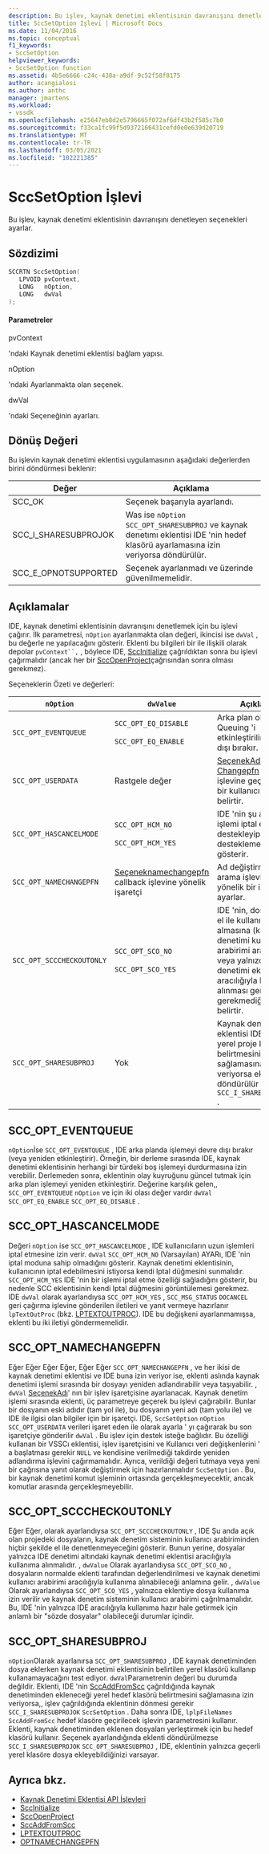 ```yaml
---
description: Bu işlev, kaynak denetimi eklentisinin davranışını denetleyen seçenekleri ayarlar.
title: SccSetOption Işlevi | Microsoft Docs
ms.date: 11/04/2016
ms.topic: conceptual
f1_keywords:
- SccSetOption
helpviewer_keywords:
- SccSetOption function
ms.assetid: 4b5e6666-c24c-438a-a9df-9c52f58f8175
author: acangialosi
ms.author: anthc
manager: jmartens
ms.workload:
- vssdk
ms.openlocfilehash: e25647eb8d2e5796665f072af6df43b2f585c7b0
ms.sourcegitcommit: f33ca1fc99f5d9372166431cefd0e0e639d20719
ms.translationtype: MT
ms.contentlocale: tr-TR
ms.lasthandoff: 03/05/2021
ms.locfileid: "102221385"
---
```

# <a name="sccsetoption-function"></a>SccSetOption İşlevi
Bu işlev, kaynak denetimi eklentisinin davranışını denetleyen seçenekleri ayarlar.

## <a name="syntax"></a>Sözdizimi

```cpp
SCCRTN SccSetOption(
   LPVOID pvContext,
   LONG   nOption,
   LONG   dwVal
);
```

#### <a name="parameters"></a>Parametreler
 pvContext

'ndaki Kaynak denetimi eklentisi bağlam yapısı.

 nOption

'ndaki Ayarlanmakta olan seçenek.

 dwVal

'ndaki Seçeneğinin ayarları.

## <a name="return-value"></a>Dönüş Değeri
 Bu işlevin kaynak denetimi eklentisi uygulamasının aşağıdaki değerlerden birini döndürmesi beklenir:

|Değer|Açıklama|
|-----------|-----------------|
|SCC_OK|Seçenek başarıyla ayarlandı.|
|SCC_I_SHARESUBPROJOK|Was ise `nOption` `SCC_OPT_SHARESUBPROJ` ve kaynak denetımı eklentisi IDE 'nin hedef klasörü ayarlamasına izin veriyorsa döndürülür.|
|SCC_E_OPNOTSUPPORTED|Seçenek ayarlanmadı ve üzerinde güvenilmemelidir.|

## <a name="remarks"></a>Açıklamalar
 IDE, kaynak denetimi eklentisinin davranışını denetlemek için bu işlevi çağırır. İlk parametresi, `nOption` ayarlanmakta olan değeri, ikincisi ise `dwVal` , bu değerle ne yapılacağını gösterir. Eklenti bu bilgileri bir ile ilişkili olarak depolar `pvContext``,` , böylece IDE, [SccInitialize](../extensibility/sccinitialize-function.md) çağrıldıktan sonra bu işlevi çağırmalıdır (ancak her bir [SccOpenProject](../extensibility/sccopenproject-function.md)çağrısından sonra olması gerekmez).

 Seçeneklerin Özeti ve değerleri:

|`nOption`|`dwValue`|Açıklama|
|---------------|---------------|-----------------|
|`SCC_OPT_EVENTQUEUE`|`SCC_OPT_EQ_DISABLE`<br /><br /> `SCC_OPT_EQ_ENABLE`|Arka plan olay Queuing 'i etkinleştirilir/devre dışı bırakır.|
|`SCC_OPT_USERDATA`|Rastgele değer|[SeçenekAdı Changepfn](../extensibility/optnamechangepfn.md) callback işlevine geçirilecek bir kullanıcı değeri belirtir.|
|`SCC_OPT_HASCANCELMODE`|`SCC_OPT_HCM_NO`<br /><br /> `SCC_OPT_HCM_YES`|IDE 'nin şu anda bir işlemi iptal etmeyi destekleyip desteklemediğini gösterir.|
|`SCC_OPT_NAMECHANGEPFN`|[Seçeneknamechangepfn](../extensibility/optnamechangepfn.md) callback işlevine yönelik işaretçi|Ad değiştirme geri arama işlevine yönelik bir işaretçi ayarlar.|
|`SCC_OPT_SCCCHECKOUTONLY`|`SCC_OPT_SCO_NO`<br /><br /> `SCC_OPT_SCO_YES`|IDE 'nin, dosyalarını el ile kullanıma almasına (kaynak denetimi kullanıcı arabirimi aracılığıyla) veya yalnızca kaynak denetimi eklentisi aracılığıyla kullanıma alınması gerekip gerekmediğini belirtir.|
|`SCC_OPT_SHARESUBPROJ`|Yok|Kaynak denetimi eklentisi IDE 'nin yerel proje klasörünü belirtmesini sağlamasına izin veriyorsa eklenti döndürülür `SCC_I_SHARESUBPROJOK` .|

## <a name="scc_opt_eventqueue"></a>SCC_OPT_EVENTQUEUE
 `nOption`İse `SCC_OPT_EVENTQUEUE` , IDE arka planda işlemeyi devre dışı bırakır (veya yeniden etkinleştirir). Örneğin, bir derleme sırasında IDE, kaynak denetimi eklentisinin herhangi bir türdeki boş işlemeyi durdurmasına izin verebilir. Derlemeden sonra, eklentinin olay kuyruğunu güncel tutmak için arka plan işlemeyi yeniden etkinleştirir. Değerine karşılık gelen,, `SCC_OPT_EVENTQUEUE` `nOption` ve için iki olası değer vardır `dwVal` `SCC_OPT_EQ_ENABLE` `SCC_OPT_EQ_DISABLE` .

## <a name="scc_opt_hascancelmode"></a>SCC_OPT_HASCANCELMODE
 Değeri `nOption` ise `SCC_OPT_HASCANCELMODE` , IDE kullanıcıların uzun işlemleri iptal etmesine izin verir. `dwVal` `SCC_OPT_HCM_NO` (Varsayılan) AYARı, IDE 'nin iptal moduna sahip olmadığını gösterir. Kaynak denetimi eklentisinin, kullanıcının iptal edebilmesini istiyorsa kendi Iptal düğmesini sunmalıdır. `SCC_OPT_HCM_YES` IDE 'nin bir işlemi iptal etme özelliği sağladığını gösterir, bu nedenle SCC eklentisinin kendi Iptal düğmesini görüntülemesi gerekmez. IDE `dwVal` olarak ayarlandıysa `SCC_OPT_HCM_YES` , `SCC_MSG_STATUS` `DOCANCEL` geri çağırma işlevine gönderilen iletileri ve yanıt vermeye hazırlanır `lpTextOutProc` (bkz. [LPTEXTOUTPROC](../extensibility/lptextoutproc.md)). IDE bu değişkeni ayarlanmamışsa, eklenti bu iki iletiyi göndermemelidir.

## <a name="scc_opt_namechangepfn"></a>SCC_OPT_NAMECHANGEPFN
 Eğer Eğer Eğer Eğer, Eğer Eğer `SCC_OPT_NAMECHANGEPFN` , ve her ikisi de kaynak denetimi eklentisi ve IDE buna izin veriyor ise, eklenti aslında kaynak denetimi işlemi sırasında bir dosyayı yeniden adlandırabilir veya taşıyabilir. , `dwVal` [SeçenekAdı](../extensibility/optnamechangepfn.md)' nın bir işlev işaretçisine ayarlanacak. Kaynak denetim işlemi sırasında eklenti, üç parametreye geçerek bu işlevi çağırabilir. Bunlar bir dosyanın eski adıdır (tam yol ile), bu dosyanın yeni adı (tam yolu ile) ve IDE ile ilgisi olan bilgiler için bir işaretçi. IDE, `SccSetOption` `nOption` `SCC_OPT_USERDATA` verileri işaret eden ile olarak ayarla ' yı çağırarak bu son işaretçiye gönderilir `dwVal` . Bu işlev için destek isteğe bağlıdır. Bu özelliği kullanan bir VSSCı eklentisi, işlev işaretçisini ve Kullanıcı veri değişkenlerini ' a başlatması gerekir `NULL` ve kendisine verilmediği takdirde yeniden adlandırma işlevini çağırmamalıdır. Ayrıca, verildiği değeri tutmaya veya yeni bir çağrısına yanıt olarak değiştirmek için hazırlanmalıdır `SccSetOption` . Bu, bir kaynak denetimi komut işleminin ortasında gerçekleşmeyecektir, ancak komutlar arasında gerçekleşmeyebilir.

## <a name="scc_opt_scccheckoutonly"></a>SCC_OPT_SCCCHECKOUTONLY
 Eğer Eğer, olarak ayarlandıysa `SCC_OPT_SCCCHECKOUTONLY` , IDE Şu anda açık olan projedeki dosyaların, kaynak denetim sisteminin kullanıcı arabiriminden hiçbir şekilde el ile denetlenmeyeceğini gösterir. Bunun yerine, dosyalar yalnızca IDE denetimi altındaki kaynak denetimi eklentisi aracılığıyla kullanıma alınmalıdır. , `dwValue` Olarak ayarlandıysa `SCC_OPT_SCO_NO` , dosyaların normalde eklenti tarafından değerlendirilmesi ve kaynak denetimi kullanıcı arabirimi aracılığıyla kullanıma alınabileceği anlamına gelir. , `dwValue` Olarak ayarlandıysa `SCC_OPT_SCO_YES` , yalnızca eklentiye dosya kullanıma izin verilir ve kaynak denetim sisteminin kullanıcı arabirimi çağrılmamalıdır. Bu, IDE 'nin yalnızca IDE aracılığıyla kullanıma hazır hale getirmek için anlamlı bir "sözde dosyalar" olabileceği durumlar içindir.

## <a name="scc_opt_sharesubproj"></a>SCC_OPT_SHARESUBPROJ
 `nOption`Olarak ayarlanırsa `SCC_OPT_SHARESUBPROJ` , IDE kaynak denetiminden dosya eklerken kaynak denetimi eklentisinin belirtilen yerel klasörü kullanıp kullanamayacağını test ediyor. `dwVal`Parametrenin değeri bu durumda değildir. Eklenti, IDE 'nin [SccAddFromScc](../extensibility/sccaddfromscc-function.md) çağrıldığında kaynak denetiminden ekleneceği yerel hedef klasörü belirtmesini sağlamasına izin veriyorsa,, işlev çağrıldığında eklentinin dönmesi gerekir `SCC_I_SHARESUBPROJOK` `SccSetOption` . Daha sonra IDE, `lplpFileNames` `SccAddFromScc` hedef klasöre geçirilecek işlevin parametresini kullanır. Eklenti, kaynak denetiminden eklenen dosyaları yerleştirmek için bu hedef klasörü kullanır. Seçenek ayarlandığında eklenti döndürülmezse `SCC_I_SHARESUBPROJOK` `SCC_OPT_SHARESUBPROJ` , IDE, eklentinin yalnızca geçerli yerel klasöre dosya ekleyebildiğinizi varsayar.

## <a name="see-also"></a>Ayrıca bkz.
- [Kaynak Denetimi Eklentisi API İşlevleri](../extensibility/source-control-plug-in-api-functions.md)
- [SccInitialize](../extensibility/sccinitialize-function.md)
- [SccOpenProject](../extensibility/sccopenproject-function.md)
- [SccAddFromScc](../extensibility/sccaddfromscc-function.md)
- [LPTEXTOUTPROC](../extensibility/lptextoutproc.md)
- [OPTNAMECHANGEPFN](../extensibility/optnamechangepfn.md)
